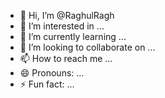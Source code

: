 - 👋 Hi, I’m @RaghulRagh
- 👀 I’m interested in ...
- 🌱 I’m currently learning ...
- 💞️ I’m looking to collaborate on ...
- 📫 How to reach me ...
- 😄 Pronouns: ...
- ⚡ Fun fact: ...

<!---
RaghulRagh/RaghulRagh is a ✨ special ✨ repository because its `README.md` (this file) appears on your GitHub profile.
You can click the Preview link to take a look at your changes.
--->
